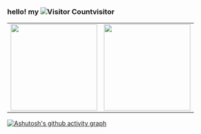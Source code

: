 ### hello! my ![Visitor Count](https://profile-counter.glitch.me/limbo-t/count.svg)visitor

<table><tr>
<td><img height=200 src=https://github-readme-stats.vercel.app/api?username=limbo-t&show_icons=true&line_height=21&theme=transparent></td>
<td><img height=200 src=https://github-readme-stats.vercel.app/api/top-langs/?username=limbo-t&show_icons=true&line_height=21&langs_count=6&theme=transparent></td>
</tr></table>

[![Ashutosh's github activity graph](https://github-readme-activity-graph.vercel.app/graph?username=limbo-t&theme=github-light)](https://github.com/limbo-t/github-readme-activity-graph)
